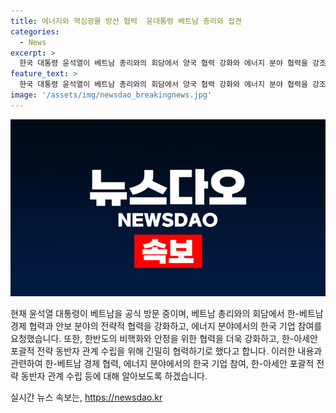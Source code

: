 ```yaml
---
title: 에너지와 핵심광물 방산 협력  윤대통령 베트남 총리와 접견
categories:
  - News
excerpt: >
  한국 대통령 윤석열이 베트남 총리와의 회담에서 양국 협력 강화와 에너지 분야 협력을 강조했다. 윤 대통령은 한-아세안 관계 수립을 위해 더 긴밀히 협력하기로 했다고 전했다. #대통령 #베트남 #에너지 #한-아세안
feature_text: >
  한국 대통령 윤석열이 베트남 총리와의 회담에서 양국 협력 강화와 에너지 분야 협력을 강조했다. 윤 대통령은 한-아세안 관계 수립을 위해 더 긴밀히 협력하기로 했다고 전했다. #대통령 #베트남 #에너지 #한-아세안
image: '/assets/img/newsdao_breakingnews.jpg'
---
```


<p><img src="/assets/img/newsdao_breakingnews.jpg" alt="cryptoinkorea 속보" /></p>

<p>현재 윤석열 대통령이 베트남을 공식 방문 중이며, 베트남 총리와의 회담에서 한-베트남 경제 협력과 안보 분야의 전략적 협력을 강화하고, 에너지 분야에서의 한국 기업 참여를 요청했습니다. 또한, 한반도의 비핵화와 안정을 위한 협력을 더욱 강화하고, 한-아세안 포괄적 전략 동반자 관계 수립을 위해 긴밀히 협력하기로 했다고 합니다. 이러한 내용과 관련하여 한-베트남 경제 협력, 에너지 분야에서의 한국 기업 참여, 한-아세안 포괄적 전략 동반자 관계 수립 등에 대해 알아보도록 하겠습니다.</p>
실시간 뉴스 속보는, <a href="https://newsdao.kr" rel="dofollow">https://newsdao.kr</a>


